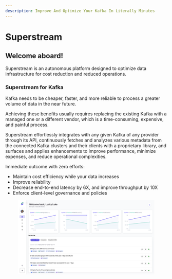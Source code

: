 ```yaml
---
description: Improve And Optimize Your Kafka In Literally Minutes
---
```


# Superstream

## Welcome aboard!

Superstream is an autonomous platform designed to optimize data infrastructure for cost reduction and reduced operations.

### Superstream for Kafka

Kafka needs to be cheaper, faster, and more reliable to process a greater volume of data in the near future.

Achieving these benefits usually requires replacing the existing Kafka with a managed one or a different vendor, which is a time-consuming, expensive, and painful process.

Superstream effortlessly integrates with any given Kafka of any provider through its API, continuously fetches and analyzes various metadata from the connected Kafka clusters and their clients with a proprietary library, and surfaces and applies enhancements to improve performance, minimize expenses, and reduce operational complexities.

Immediate outcome with zero efforts:

* Maintain cost efficiency while your data increases
* Improve reliability
* Decrease end-to-end latency by 6X, and improve throughput by 10X
* Enforce client-level governance and policies

<figure><img src=".gitbook/assets/Screenshot 2024-07-24 at 8.51.05.png" alt=""><figcaption></figcaption></figure>
